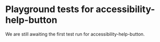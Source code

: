 # Playground tests for accessibility-help-button
We are still awaiting the first test run for accessibility-help-button.
